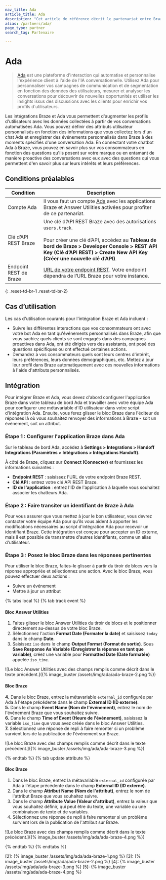 ```yaml
---
nav_title: Ada
article_title: Ada
description: "Cet article de référence décrit le partenariat entre Braze et Ada, une plateforme alimentée par l'IA qui automatise et personnalise les interactions avec les clients. Cette intégration vous permet d'augmenter les profils d'utilisateurs avec les données collectées à partir de vos conversations automatisées Ada."
alias: /partners/ada/
page_type: partner
search_tag: Partenaire

---
```


# Ada

> [Ada](https://ada.cx) est une plateforme d'interaction qui automatise et personnalise l'expérience client à l'aide de l'IA conversationnelle. Utilisez Ada pour personnaliser vos campagnes de communication et de segmentation en fonction des données des utilisateurs, mesurer et analyser les conversations pour découvrir de nouvelles opportunités et utiliser les insights issus des discussions avec les clients pour enrichir vos profils d'utilisateurs.  

Les intégrations Braze et Ada vous permettent d'augmenter les profils d'utilisateurs avec les données collectées à partir de vos conversations automatisées Ada. Vous pouvez définir des attributs utilisateur personnalisés en fonction des informations que vous collectez lors d'un chat Ada et enregistrer des événements personnalisés dans Braze à des moments spécifiés d'une conversation Ada. En connectant votre chatbot Ada à Braze, vous pouvez en savoir plus sur vos consommateurs en fonction des questions qu'ils posent sur votre marque ou en entamant de manière proactive des conversations avec eux avec des questions qui vous permettent d'en savoir plus sur leurs intérêts et leurs préférences.

## Conditions préalables

| Condition | Description |
| ----------- | ----------- |
| Compte Ada | Il vous faut un compte [Ada](https://ada.cx) avec les applications Braze et Answer Utilities activées pour profiter de ce partenariat. |
| Clé d’API REST Braze | Une clé d’API REST Braze avec des autorisations `users.track`. <br><br> Pour créer une clé d’API, accédez au **Tableau de bord de Braze > Developer Console > REST API Key (Clé d’API REST) > Create New API Key (Créer une nouvelle clé d’API)**. |
| Endpoint REST de Braze | [URL de votre endpoint REST][1]. Votre endpoint dépendra de l’URL Braze pour votre instance. |
{: .reset-td-br-1 .reset-td-br-2}

## Cas d’utilisation

Les cas d'utilisation courants pour l'intégration Braze et Ada incluent :
- Suivre les différentes interactions que vos consommateurs ont avec votre bot Ada en tant qu'événements personnalisés dans Braze, afin que vous sachiez quels clients se sont engagés dans des campagnes proactives dans Ada, ont été dirigés vers des assistants, ont posé des questions spécifiques ou ont effectué certaines actions.
- Demandez à vos consommateurs quels sont leurs centres d'intérêt, leurs préférences, leurs données démographiques, etc. Mettez à jour leur profil dans Braze automatiquement avec ces nouvelles informations à l'aide d'attributs personnalisés.

## Intégration

Pour intégrer Braze et Ada, vous devez d'abord configurer l'application Braze dans votre tableau de bord Ada et travailler avec votre équipe Ada pour configurer une métavariable d'ID utilisateur dans votre script d'intégration Ada. Ensuite, vous ferez glisser le bloc Braze dans l'éditeur de réponses là où vous souhaitez renvoyer des informations à Braze - soit un événement, soit un attribut.

### Étape 1 : Configurer l'application Braze dans Ada

Sur le tableau de bord Ada, accédez à **Settings > Integrations > Handoff Integrations (Paramètres > Intégrations > Intégrations Handoff)**.

À côté de Braze, cliquez sur **Connect (Connecter)** et fournissez les informations suivantes :
- **Endpoint REST** : saisissez l'URL de votre endpoint Braze REST. 
- **Clé API** : entrez votre clé API REST Braze. 
- **ID de l'application** : entrez l'ID de l'application à laquelle vous souhaitez associer les chatteurs Ada.

### Étape 2 : Faire transiter un identifiant de Braze à Ada

Pour vous assurer que vous mettez à jour le bon utilisateur, vous devrez contacter votre équipe Ada pour qu’ils vous aident à apporter les modifications nécessaires au script d'intégration Ada pour recevoir un identifiant Braze. Cette intégration est conçue pour accepter un ID externe, mais il est possible de transmettre d'autres identifiants, comme un alias d'utilisateur. 

### Étape 3 : Posez le bloc Braze dans les réponses pertinentes

Pour utiliser le bloc Braze, faites-le glisser à partir du tiroir de blocs vers la réponse appropriée et sélectionnez une action. Avec le bloc Braze, vous pouvez effectuer deux actions :
* Suivre un événement
* Mettre à jour un attribut

{% tabs local %}
{% tab track event %}

#### Bloc Answer Utilities

1. Faites glisser le bloc Answer Utilities du tiroir de blocs et le positionner directement au-dessus de votre bloc Braze. 
2. Sélectionnez l'action **Format Date (Formater la date)** et saisissez `today` dans le champ **Date**.
3. Saisissez `iso` dans le champ **Output Format (Format de sortie)**. Sous **Save Response As Variable (Enregistrer la réponse en tant que variable)**, créez une variable pour **Formatted Date (Date formatée)** appelée `iso_time`.

![Le bloc Answer Utilities avec des champs remplis comme décrit dans le texte précédent.]({% image_buster /assets/img/ada/ada-braze-2.png %})

#### Bloc Braze

**4.** Dans le bloc Braze, entrez la métavariable `external_id` configurée par Ada à l'étape précédente dans le champ **External ID (ID externe)**.<br>
**5.** Dans le champ **Event Name (Nom de l'événement)**, entrez le nom de l'événement Braze que vous souhaitez suivre.<br>
**6.** Dans le champ **Time of Event (Heure de l'événement)**, saisissez la variable `iso_time` que vous avez créée dans le bloc Answer Utilities.<br>
**7.** Sélectionnez une réponse de repli à faire remonter si un problème survient lors de la publication de l'événement sur Braze.

![Le bloc Braze avec des champs remplis comme décrit dans le texte précédent.]({% image_buster /assets/img/ada/ada-braze-3.png %})

{% endtab %}
{% tab update attribute %}

#### Bloc Braze

1. Dans le bloc Braze, entrez la métavariable `external_id` configurée par Ada à l'étape précédente dans le champ **External ID (ID externe)**. 
2. Dans le champ **Attribut Name (Nom de l'attribut)**, entrez le nom de l'attribut Braze que vous souhaitez suivre. 
3. Dans le champ **Attribute Value (Valeur d'attribut)**, entrez la valeur que vous souhaitez définir, qui peut être du texte, une variable ou une combinaison de texte et de variables. 
4. Sélectionnez une réponse de repli à faire remonter si un problème survient lors de la publication de l'attribut sur Braze.

![Le bloc Braze avec des champs remplis comme décrit dans le texte précédent.]({% image_buster /assets/img/ada/ada-braze-4.png %})

{% endtab %}
{% endtabs %}

[1]: {{site.baseurl}}/developer_guide/rest_api/basics/#endpoints
[2]: {% image_buster /assets/img/ada/ada-braze-1.png %}
[3]: {% image_buster /assets/img/ada/ada-braze-2.png %}
[4]: {% image_buster /assets/img/ada/ada-braze-3.png %}
[5]: {% image_buster /assets/img/ada/ada-braze-4.png %}